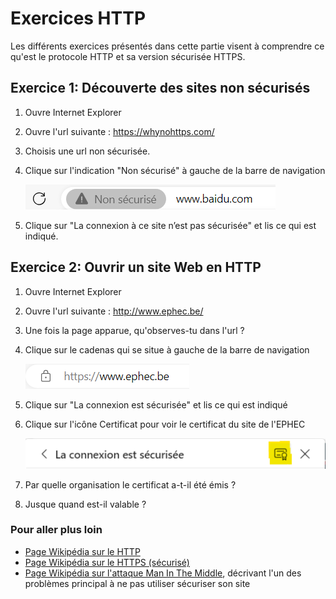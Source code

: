 # Exercices HTTP

Les différents exercices présentés dans cette partie visent à comprendre ce qu'est le protocole HTTP et sa version sécurisée HTTPS.

## Exercice 1: Découverte des sites non sécurisés

 1. Ouvre Internet Explorer
 2. Ouvre l'url suivante : https://whynohttps.com/
 3. Choisis une url non sécurisée.
 4. Clique sur l'indication "Non sécurisé" à gauche de la barre de navigation
    
	![Image](images/http-non-securise.png)

 6. Clique sur "La connexion à ce site n’est pas sécurisée" et lis ce qui est indiqué.
 
## Exercice 2: Ouvrir un site Web en HTTP

 1. Ouvre Internet Explorer
 2. Ouvre l'url suivante : http://www.ephec.be/
 3. Une fois la page apparue, qu'observes-tu dans l'url ?
 4. Clique sur le cadenas qui se situe à gauche de la barre de navigation

    ![Image](images/https-cadenas.png)

 5. Clique sur "La connexion est sécurisée" et lis ce qui est indiqué
 6. Clique sur l'icône Certificat pour voir le certificat du site de l'EPHEC

    ![Image](images/https-certificat.png)

 7. Par quelle organisation le certificat a-t-il été émis ?
 8. Jusque quand est-il valable ?
 
### Pour aller plus loin

 * [Page Wikipédia sur le HTTP](https://fr.wikipedia.org/wiki/Hypertext_Transfer_Protocol "HTTP")
 * [Page Wikipédia sur le HTTPS (sécurisé)](https://fr.wikipedia.org/wiki/Hypertext_Transfer_Protocol_Secure "HTTPS")
 * [Page Wikipédia sur l'attaque Man In The Middle](https://fr.wikipedia.org/wiki/Attaque_de_l%27homme_du_milieu "Attaque Man In The Middle"), décrivant l'un des problèmes principal à ne pas utiliser sécuriser son site

